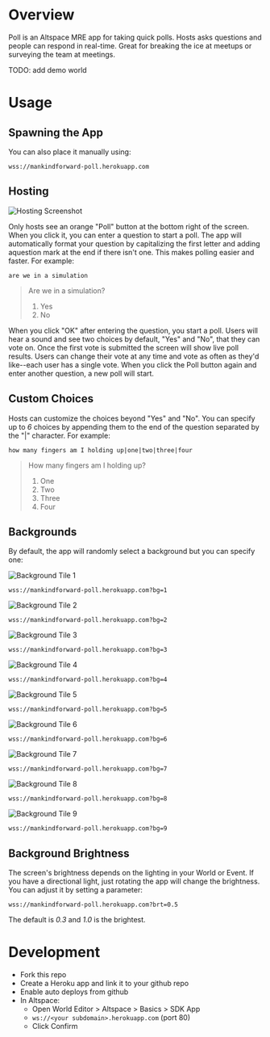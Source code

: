 # Overview

Poll is an Altspace MRE app for taking quick polls. Hosts asks questions and people can respond in real-time. Great for breaking the ice at meetups or surveying the team at meetings.

TODO: add demo world

# Usage

## Spawning the App

You can also place it manually using:

```
wss://mankindforward-poll.herokuapp.com
```

## Hosting

![Hosting Screenshot](https://github.com/tuesy/poll/blob/main/hosting.png?raw=true)

Only hosts see an orange "Poll" button at the bottom right of the screen. When you click it, you can enter a question to start a poll. The app will automatically format your question by capitalizing the first letter and adding aquestion mark at the end if there isn't one. This makes polling easier and faster. For example:

```
are we in a simulation
```

> Are we in a simulation?
> 1. Yes
> 2. No

When you click "OK" after entering the question, you start a poll. Users will hear a sound and see two choices by default, "Yes" and "No", that they can vote on. Once the first vote is submitted the screen will show live poll results. Users can change their vote at any time and vote as often as they'd like--each user has a single vote. When you click the Poll button again and enter another question, a new poll will start.

## Custom Choices

Hosts can customize the choices beyond "Yes" and "No". You can specify up to *6* choices by appending them to the end of the question separated by the "|" character. For example:

```
how many fingers am I holding up|one|two|three|four
```

> How many fingers am I holding up?
> 1. One
> 2. Two
> 3. Three
> 4. Four

## Backgrounds

By default, the app will randomly select a background but you can specify one:

![Background Tile 1](https://github.com/tuesy/poll/blob/main/public/tile01.png?raw=true)
```
wss://mankindforward-poll.herokuapp.com?bg=1
```

![Background Tile 2](https://github.com/tuesy/poll/blob/main/public/tile02.png?raw=true)
```
wss://mankindforward-poll.herokuapp.com?bg=2
```

![Background Tile 3](https://github.com/tuesy/poll/blob/main/public/tile03.png?raw=true)
```
wss://mankindforward-poll.herokuapp.com?bg=3
```

![Background Tile 4](https://github.com/tuesy/poll/blob/main/public/tile04.png?raw=true)
```
wss://mankindforward-poll.herokuapp.com?bg=4
```

![Background Tile 5](https://github.com/tuesy/poll/blob/main/public/tile05.png?raw=true)
```
wss://mankindforward-poll.herokuapp.com?bg=5
```

![Background Tile 6](https://github.com/tuesy/poll/blob/main/public/tile06.png?raw=true)
```
wss://mankindforward-poll.herokuapp.com?bg=6
```

![Background Tile 7](https://github.com/tuesy/poll/blob/main/public/tile07.png?raw=true)
```
wss://mankindforward-poll.herokuapp.com?bg=7
```

![Background Tile 8](https://github.com/tuesy/poll/blob/main/public/tile08.png?raw=true)
```
wss://mankindforward-poll.herokuapp.com?bg=8
```

![Background Tile 9](https://github.com/tuesy/poll/blob/main/public/tile09.png?raw=true)
```
wss://mankindforward-poll.herokuapp.com?bg=9
```

## Background Brightness

The screen's brightness depends on the lighting in your World or Event. If you have a directional light, just rotating the app will change the brightness. You can adjust it by setting a parameter:

```
wss://mankindforward-poll.herokuapp.com?brt=0.5
```

The default is *0.3* and *1.0* is the brightest.

# Development
* Fork this repo
* Create a Heroku app and link it to your github repo
* Enable auto deploys from github
* In Altspace:
  * Open World Editor > Altspace > Basics > SDK App
  * `ws://<your subdomain>.herokuapp.com` (port 80)
  * Click Confirm
